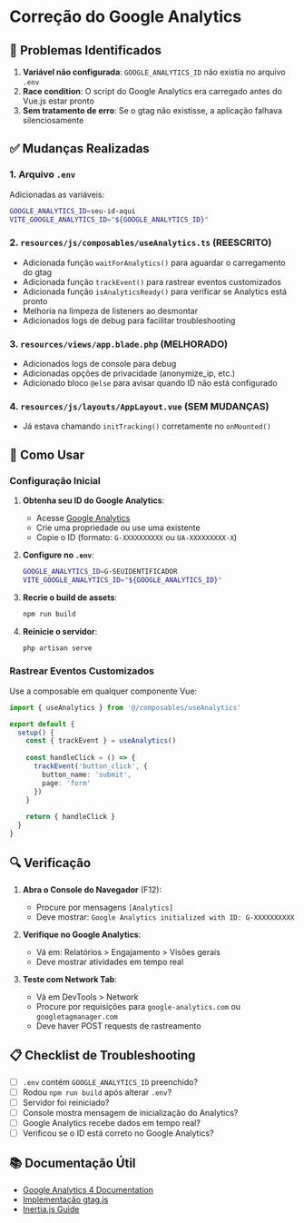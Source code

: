 # Correção do Google Analytics

## 🔴 Problemas Identificados

1. **Variável não configurada**: `GOOGLE_ANALYTICS_ID` não existia no arquivo `.env`
2. **Race condition**: O script do Google Analytics era carregado antes do Vue.js estar pronto
3. **Sem tratamento de erro**: Se o gtag não existisse, a aplicação falhava silenciosamente

## ✅ Mudanças Realizadas

### 1. **Arquivo `.env`**
Adicionadas as variáveis:
```bash
GOOGLE_ANALYTICS_ID=seu-id-aqui
VITE_GOOGLE_ANALYTICS_ID="${GOOGLE_ANALYTICS_ID}"
```

### 2. **`resources/js/composables/useAnalytics.ts`** (REESCRITO)
- Adicionada função `waitForAnalytics()` para aguardar o carregamento do gtag
- Adicionada função `trackEvent()` para rastrear eventos customizados
- Adicionada função `isAnalyticsReady()` para verificar se Analytics está pronto
- Melhoria na limpeza de listeners ao desmontar
- Adicionados logs de debug para facilitar troubleshooting

### 3. **`resources/views/app.blade.php`** (MELHORADO)
- Adicionados logs de console para debug
- Adicionadas opções de privacidade (anonymize_ip, etc.)
- Adicionado bloco `@else` para avisar quando ID não está configurado

### 4. **`resources/js/layouts/AppLayout.vue`** (SEM MUDANÇAS)
- Já estava chamando `initTracking()` corretamente no `onMounted()`

## 🚀 Como Usar

### Configuração Inicial

1. **Obtenha seu ID do Google Analytics**:
   - Acesse [Google Analytics](https://analytics.google.com)
   - Crie uma propriedade ou use uma existente
   - Copie o ID (formato: `G-XXXXXXXXXX` ou `UA-XXXXXXXXX-X`)

2. **Configure no `.env`**:
   ```bash
   GOOGLE_ANALYTICS_ID=G-SEUIDENTIFICADOR
   VITE_GOOGLE_ANALYTICS_ID="${GOOGLE_ANALYTICS_ID}"
   ```

3. **Recrie o build de assets**:
   ```bash
   npm run build
   ```

4. **Reinicie o servidor**:
   ```bash
   php artisan serve
   ```

### Rastrear Eventos Customizados

Use a composable em qualquer componente Vue:

```typescript
import { useAnalytics } from '@/composables/useAnalytics'

export default {
  setup() {
    const { trackEvent } = useAnalytics()
    
    const handleClick = () => {
      trackEvent('button_click', {
        button_name: 'submit',
        page: 'form'
      })
    }
    
    return { handleClick }
  }
}
```

## 🔍 Verificação

1. **Abra o Console do Navegador** (F12):
   - Procure por mensagens `[Analytics]`
   - Deve mostrar: `Google Analytics initialized with ID: G-XXXXXXXXXX`

2. **Verifique no Google Analytics**:
   - Vá em: Relatórios > Engajamento > Visões gerais
   - Deve mostrar atividades em tempo real

3. **Teste com Network Tab**:
   - Vá em DevTools > Network
   - Procure por requisições para `google-analytics.com` ou `googletagmanager.com`
   - Deve haver POST requests de rastreamento

## 📋 Checklist de Troubleshooting

- [ ] `.env` contém `GOOGLE_ANALYTICS_ID` preenchido?
- [ ] Rodou `npm run build` após alterar `.env`?
- [ ] Servidor foi reiniciado?
- [ ] Console mostra mensagem de inicialização do Analytics?
- [ ] Google Analytics recebe dados em tempo real?
- [ ] Verificou se o ID está correto no Google Analytics?

## 📚 Documentação Útil

- [Google Analytics 4 Documentation](https://support.google.com/analytics)
- [Implementação gtag.js](https://developers.google.com/analytics/devguides/collection/gtagjs)
- [Inertia.js Guide](https://inertiajs.com/)
